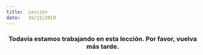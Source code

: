 ```yaml
---
title:  Lección
date:   15/11/2019
---
```


### <center>Todavía estamos trabajando en esta lección. Por favor, vuelva más tarde.</center>